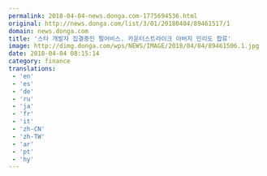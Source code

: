 ```yaml
---
permalink: 2018-04-04-news.donga.com-1775694536.html
original: http://news.donga.com/list/3/01/20180404/89461517/1
domain: news.donga.com
title: '스타 개발자 집결중인 펄어비스. 카운터스트라이크 아버지 민리도 합류'
image: http://dimg.donga.com/wps/NEWS/IMAGE/2018/04/04/89461506.1.jpg
date: 2018-04-04 08:15:14
category: finance
translations: 
 - 'en'
 - 'es'
 - 'de'
 - 'ru'
 - 'ja'
 - 'fr'
 - 'it'
 - 'zh-CN'
 - 'zh-TW'
 - 'ar'
 - 'pt'
 - 'hy'
---
```



